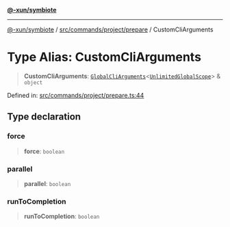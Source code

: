 [**@-xun/symbiote**](../../../../../README.md)

***

[@-xun/symbiote](../../../../../README.md) / [src/commands/project/prepare](../README.md) / CustomCliArguments

# Type Alias: CustomCliArguments

> **CustomCliArguments**: [`GlobalCliArguments`](../../../../configure/type-aliases/GlobalCliArguments.md)\<[`UnlimitedGlobalScope`](../../../../configure/enumerations/UnlimitedGlobalScope.md)\> & `object`

Defined in: [src/commands/project/prepare.ts:44](https://github.com/Xunnamius/symbiote/blob/5ae97ccbe27456f6fdcc9cdb8c1bf89ff370984a/src/commands/project/prepare.ts#L44)

## Type declaration

### force

> **force**: `boolean`

### parallel

> **parallel**: `boolean`

### runToCompletion

> **runToCompletion**: `boolean`
